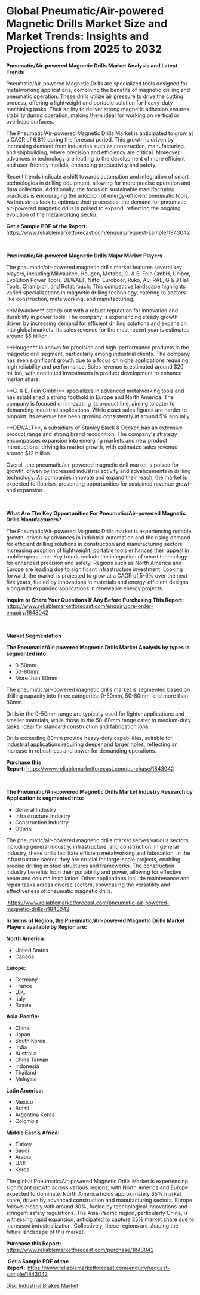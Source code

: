 <p><h1>Global Pneumatic/Air-powered Magnetic Drills Market Size and Market Trends: Insights and Projections from 2025 to 2032</h1></p><p><strong>Pneumatic/Air-powered Magnetic Drills Market Analysis and Latest Trends</strong></p>
<p><p>Pneumatic/Air-powered Magnetic Drills are specialized tools designed for metalworking applications, combining the benefits of magnetic drilling and pneumatic operation. These drills utilize air pressure to drive the cutting process, offering a lightweight and portable solution for heavy-duty machining tasks. Their ability to deliver strong magnetic adhesion ensures stability during operation, making them ideal for working on vertical or overhead surfaces.</p><p>The Pneumatic/Air-powered Magnetic Drills Market is anticipated to grow at a CAGR of 6.8% during the forecast period. This growth is driven by increasing demand from industries such as construction, manufacturing, and shipbuilding, where precision and efficiency are critical. Moreover, advances in technology are leading to the development of more efficient and user-friendly models, enhancing productivity and safety.</p><p>Recent trends indicate a shift towards automation and integration of smart technologies in drilling equipment, allowing for more precise operation and data collection. Additionally, the focus on sustainable manufacturing practices is encouraging the adoption of energy-efficient pneumatic tools. As industries look to optimize their processes, the demand for pneumatic air-powered magnetic drills is poised to expand, reflecting the ongoing evolution of the metalworking sector.</p></p>
<p><strong>Get a Sample PDF of the Report:&nbsp;</strong> <a href="https://www.reliablemarketforecast.com/enquiry/request-sample/1843042?utm_campaign=2314&utm_medium=2&utm_source=Github&utm_content=ia&utm_term=26032025&utm_id=pneumaticair-powered-magnetic-drills">https://www.reliablemarketforecast.com/enquiry/request-sample/1843042</a></p>
<p>&nbsp;</p>
<p><strong>Pneumatic/Air-powered Magnetic Drills Major Market Players</strong></p>
<p><p>The pneumatic/air-powered magnetic drills market features several key players, including Milwaukee, Hougen, Metabo, C. & E. Fein GmbH, Unibor, Evolution Power Tools, DEWALT, Nitto, Euroboor, Ruko, ALFRAL, G & J Hall Tools, Champion, and Rotabroach. This competitive landscape highlights varied specializations in magnetic drilling technology, catering to sectors like construction, metalworking, and manufacturing.</p><p>**Milwaukee** stands out with a robust reputation for innovation and durability in power tools. The company is experiencing steady growth driven by increasing demand for efficient drilling solutions and expansion into global markets. Its sales revenue for the most recent year is estimated around $5 billion.</p><p>**Hougen** is known for precision and high-performance products in the magnetic drill segment, particularly among industrial clients. The company has seen significant growth due to a focus on niche applications requiring high reliability and performance. Sales revenue is estimated around $20 million, with continued investments in product development to enhance market share.</p><p>**C. & E. Fein GmbH** specializes in advanced metalworking tools and has established a strong foothold in Europe and North America. The company is focused on innovating its product line, aiming to cater to demanding industrial applications. While exact sales figures are harder to pinpoint, its revenue has been growing consistently at around 5% annually.</p><p>**DEWALT**, a subsidiary of Stanley Black & Decker, has an extensive product range and strong brand recognition. The company's strategy encompasses expansion into emerging markets and new product introductions, driving its market growth, with estimated sales revenue around $12 billion.</p><p>Overall, the pneumatic/air-powered magnetic drill market is poised for growth, driven by increased industrial activity and advancements in drilling technology. As companies innovate and expand their reach, the market is expected to flourish, presenting opportunities for sustained revenue growth and expansion.</p></p>
<p>&nbsp;</p>
<p><strong>What Are The Key Opportunities For Pneumatic/Air-powered Magnetic Drills Manufacturers?</strong></p>
<p><p>The Pneumatic/Air-powered Magnetic Drills market is experiencing notable growth, driven by advances in industrial automation and the rising demand for efficient drilling solutions in construction and manufacturing sectors. Increasing adoption of lightweight, portable tools enhances their appeal in mobile operations. Key trends include the integration of smart technology for enhanced precision and safety. Regions such as North America and Europe are leading due to significant infrastructure investment. Looking forward, the market is projected to grow at a CAGR of 5-6% over the next five years, fueled by innovations in materials and energy-efficient designs, along with expanded applications in renewable energy projects.</p></p>
<p><strong>Inquire or Share Your Questions If Any Before Purchasing This Report:</strong> <a href="https://www.reliablemarketforecast.com/enquiry/pre-order-enquiry/1843042?utm_campaign=2314&utm_medium=2&utm_source=Github&utm_content=ia&utm_term=26032025&utm_id=pneumaticair-powered-magnetic-drills">https://www.reliablemarketforecast.com/enquiry/pre-order-enquiry/1843042</a></p>
<p>&nbsp;</p>
<p><strong>Market Segmentation</strong></p>
<p><strong>The Pneumatic/Air-powered Magnetic Drills Market Analysis by types is segmented into:</strong></p>
<p><ul><li>0-50mm</li><li>50-80mm</li><li>More than 80mm</li></ul></p>
<p><p>The pneumatic/air-powered magnetic drills market is segmented based on drilling capacity into three categories: 0-50mm, 50-80mm, and more than 80mm. </p><p>Drills in the 0-50mm range are typically used for lighter applications and smaller materials, while those in the 50-80mm range cater to medium-duty tasks, ideal for standard construction and fabrication jobs. </p><p>Drills exceeding 80mm provide heavy-duty capabilities, suitable for industrial applications requiring deeper and larger holes, reflecting an increase in robustness and power for demanding operations.</p></p>
<p><strong>Purchase this Report:&nbsp;</strong><a href="https://www.reliablemarketforecast.com/purchase/1843042?utm_campaign=2314&utm_medium=2&utm_source=Github&utm_content=ia&utm_term=26032025&utm_id=pneumaticair-powered-magnetic-drills">https://www.reliablemarketforecast.com/purchase/1843042</a></p>
<p>&nbsp;</p>
<p><strong>The Pneumatic/Air-powered Magnetic Drills Market Industry Research by Application is segmented into:</strong></p>
<p><ul><li>General Industry</li><li>Infrastructure Industry</li><li>Construction Industry</li><li>Others</li></ul></p>
<p><p>The pneumatic/air-powered magnetic drills market serves various sectors, including general industry, infrastructure, and construction. In general industry, these drills facilitate efficient metalworking and fabrication. In the infrastructure sector, they are crucial for large-scale projects, enabling precise drilling in steel structures and frameworks. The construction industry benefits from their portability and power, allowing for effective beam and column installation. Other applications include maintenance and repair tasks across diverse sectors, showcasing the versatility and effectiveness of pneumatic magnetic drills.</p></p>
<p><a href="https://www.reliablemarketforecast.com/pneumatic-air-powered-magnetic-drills-r1843042?utm_campaign=2314&utm_medium=2&utm_source=Github&utm_content=ia&utm_term=26032025&utm_id=pneumaticair-powered-magnetic-drills">&nbsp;https://www.reliablemarketforecast.com/pneumatic-air-powered-magnetic-drills-r1843042</a></p>
<p><strong>In terms of Region, the Pneumatic/Air-powered Magnetic Drills Market Players available by Region are:</strong></p>
<p>
    <p> <strong> North America: </strong>
        <ul>
            <li>United States</li>
            <li>Canada</li>
        </ul>
        </p> 
    <p> <strong> Europe: </strong>
        <ul>
            <li>Germany</li>
            <li>France</li>
            <li>U.K.</li>
            <li>Italy</li>
            <li>Russia</li>
        </ul>
        </p> 
    <p> <strong> Asia-Pacific: </strong>
        <ul>
            <li>China</li>
            <li>Japan</li>
            <li>South Korea</li>
            <li>India</li>
            <li>Australia</li>
            <li>China Taiwan</li>
            <li>Indonesia</li>
            <li>Thailand</li>
            <li>Malaysia</li>
        </ul>
        </p> 
    <p> <strong> Latin America: </strong>
        <ul>
            <li>Mexico</li>
            <li>Brazil</li>
            <li>Argentina Korea</li>
            <li>Colombia</li>
        </ul>
        </p> 
    <p> <strong> Middle East & Africa: </strong>
        <ul>
            <li>Turkey</li>
            <li>Saudi</li>
            <li>Arabia</li>
            <li>UAE</li>
            <li>Korea</li>
        </ul>
    </p>
    </p>
<p><p>The global Pneumatic/Air-powered Magnetic Drills Market is experiencing significant growth across various regions, with North America and Europe expected to dominate. North America holds approximately 35% market share, driven by advanced construction and manufacturing sectors. Europe follows closely with around 30%, fueled by technological innovations and stringent safety regulations. The Asia-Pacific region, particularly China, is witnessing rapid expansion, anticipated to capture 25% market share due to increased industrialization. Collectively, these regions are shaping the future landscape of this market.</p></p>
<p><strong>Purchase this Report: </strong><a href="https://www.reliablemarketforecast.com/purchase/1843042?utm_campaign=2314&utm_medium=2&utm_source=Github&utm_content=ia&utm_term=26032025&utm_id=pneumaticair-powered-magnetic-drills">https://www.reliablemarketforecast.com/purchase/1843042</a></p>
<p>&nbsp;<strong>Get a Sample PDF of the Report:&nbsp;&nbsp;</strong><a href="https://www.reliablemarketforecast.com/enquiry/request-sample/1843042?utm_campaign=2314&utm_medium=2&utm_source=Github&utm_content=ia&utm_term=26032025&utm_id=pneumaticair-powered-magnetic-drills">https://www.reliablemarketforecast.com/enquiry/request-sample/1843042</a></p>
<p><strong></strong></p>
<p><p><a href="https://github.com/rileymgdorcas/Market-Research-Report-List-1/blob/main/disc-industrial-brakes-market.md?utm_campaign=2314&utm_medium=2&utm_source=Github&utm_content=ia&utm_term=26032025&utm_id=pneumaticair-powered-magnetic-drills">Disc Industrial Brakes Market</a></p></p>